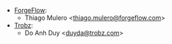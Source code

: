 - [ForgeFlow](https://www.forgeflow.com):
  - Thiago Mulero \<<thiago.mulero@forgeflow.com>\>
- [Trobz](https://www.trobz.com):
  - Do Anh Duy \<<duyda@trobz.com>\>
